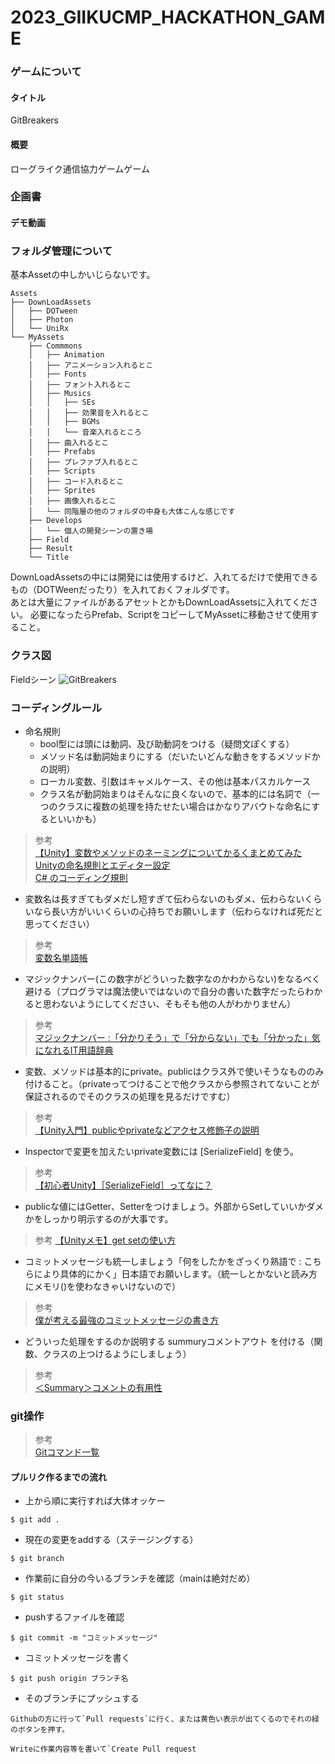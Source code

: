 # 2023_GIIKUCMP_HACKATHON_GAME

### ゲームについて
#### タイトル
GitBreakers

#### 概要
ローグライク通信協力ゲームゲーム

### 企画書

#### デモ動画

### フォルダ管理について


基本Assetの中しかいじらないです。  

```
Assets
├── DownLoadAssets
│   ├── DOTween
│   ├── Photon
│   └── UniRx
└── MyAssets
    ├── Commmons
    │   ├── Animation
    │   ├── アニメーション入れるとこ
    │   ├── Fonts
    │   ├── フォント入れるとこ
    │   ├── Musics
    │   │   ├── SEs
    │   │   ├── 効果音を入れるとこ
    │   │   ├── BGMs
    │   │   └── 音楽入れるところ
    │   ├── 曲入れるとこ
    │   ├── Prefabs
    │   ├── プレファブ入れるとこ
    │   ├── Scripts
    │   ├── コード入れるとこ
    │   ├── Sprites
    │   ├── 画像入れるとこ
    │   └── 同階層の他のフォルダの中身も大体こんな感じです
    ├── Develops
    │   └── 個人の開発シーンの置き場
    ├── Field
    ├── Result
    └── Title

```
DownLoadAssetsの中には開発には使用するけど、入れてるだけで使用できるもの（DOTWeenだったり）を入れておくフォルダです。  
あとは大量にファイルがあるアセットとかもDownLoadAssetsに入れてください。
必要になったらPrefab、ScriptをコピーしてMyAssetに移動させて使用すること。

### クラス図
Fieldシーン
![GitBreakers](https://github.com/NakaAwjr/GitBreaker/assets/83874472/7fc07438-113d-49f7-b541-064716978666)

### コーディングルール
- 命名規則
    - bool型には頭には動詞、及び助動詞をつける（疑問文ぽくする）
    - メソッド名は動詞始まりにする（だいたいどんな動きをするメソッドかの説明）
    - ローカル変数、引数はキャメルケース、その他は基本パスカルケース
    - クラス名が動詞始まりはそんなに良くないので、基本的には名詞で（一つのクラスに複数の処理を持たせたい場合はかなりアバウトな命名にするといいかも）
>参考  
>[【Unity】変数やメソッドのネーミングについてかるくまとめてみた](https://www.hanachiru-blog.com/entry/2019/03/28/230933)  
>[Unityの命名規則とエディター設定](https://am1tanaka.hatenablog.com/entry/2019/12/06/101055)  
>[C# のコーディング規則](https://learn.microsoft.com/ja-jp/dotnet/csharp/fundamentals/coding-style/coding-conventions)
  
- 変数名は長すぎてもダメだし短すぎて伝わらないのもダメ、伝わらないくらいなら長い方がいいくらいの心持ちでお願いします（伝わらなければ死だと思ってください）
>参考  
>[変数名単語帳](https://unitylab.wiki.fc2.com/wiki/%E5%A4%89%E6%95%B0%E5%90%8D%E5%8D%98%E8%AA%9E%E5%B8%B3)  
  
- マジックナンバー(この数字がどういった数字なのかわからない)をなるべく避ける（プログラマは魔法使いではないので自分の書いた数字だったらわかると思わないようにしてください、そもそも他の人がわかりません）
>参考  
>[マジックナンバー :「分かりそう」で「分からない」でも「分かった」気になれるIT用語辞典](https://wa3.i-3-i.info/word12868.html)
  
- 変数、メソッドは基本的にprivate。publicはクラス外で使いそうなもののみ付けること。（privateってつけることで他クラスから参照されてないことが保証されるのでそのクラスの処理を見るだけですむ）
>参考  
>[【Unity入門】publicやprivateなどアクセス修飾子の説明](https://mogi0506.com/unity-accessmodifier/)
  
- Inspectorで変更を加えたいprivate変数には [SerializeField] を使う。 
>参考  
>[【初心者Unity】［SerializeField］ってなに？](https://tech.pjin.jp/blog/2021/12/23/unity-serializefield)
  
- publicな値にはGetter、Setterをつけましょう。外部からSetしていいかダメかをしっかり明示するのが大事です。
>参考
>[【Unityメモ】get setの使い方](https://note.com/08_14/n/n0fe88efe0159)
  
- コミットメッセージも統一しましょう「何をしたかをざっくり熟語で : こちらにより具体的にかく」日本語でお願いします。（統一しとかないと読み方にメモリ()を使わなきゃいけないので）
>参考  
>[僕が考える最強のコミットメッセージの書き方](https://qiita.com/konatsu_p/items/dfe199ebe3a7d2010b3e)
  
- どういった処理をするのか説明する summuryコメントアウト を付ける（関数、クラスの上つけるようにしましょう）
>参考  
>[＜Summary＞コメントの有用性](https://qiita.com/Disk_MJM/items/c24f51b894fdcf2170d6)

### git操作

>参考  
>[Gitコマンド一覧](https://qiita.com/fukumone/items/73e1a9a62c5e4454263b)

#### プルリク作るまでの流れ 
- 上から順に実行すれば大体オッケー
```
$ git add .
```
- 現在の変更をaddする（ステージングする）
```
$ git branch
```
- 作業前に自分の今いるブランチを確認（mainは絶対だめ）
```
$ git status
``` 
- pushするファイルを確認
```
$ git commit -m "コミットメッセージ"
```
- コミットメッセージを書く
```
$ git push origin ブランチ名
```
- そのブランチにプッシュする
```
Githubの方に行って`Pull requests`に行く、または黄色い表示が出てくるのでそれの緑のボタンを押す。
```
```
Writeに作業内容等を書いて`Create Pull request
```
